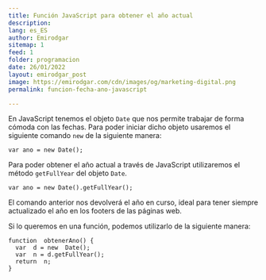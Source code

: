 ```yaml
---
title: Función JavaScript para obtener el año actual
description: 
lang: es_ES
author: Emirodgar
sitemap: 1
feed: 1
folder: programacion
date: 26/01/2022
layout: emirodgar_post
image: https://emirodgar.com/cdn/images/og/marketing-digital.png
permalink: funcion-fecha-ano-javascript

---
```


En JavaScript tenemos el objeto `Date` que nos permite trabajar de forma cómoda con las fechas. Para poder iniciar dicho objeto usaremos el siguiente comando `new` de la siguiente manera:

    var ano = new Date();


Para poder obtener el año actual a través de JavaScript utilizaremos el método `getFullYear` del objeto `Date`. 

    var ano = new Date().getFullYear();

El comando anterior nos devolverá el año en curso, ideal para tener siempre actualizado el año en los footers de las páginas web.

Si lo queremos en una función, podemos utilizarlo de la siguiente manera:


    function  obtenerAno() {
      var  d = new  Date();
      var  n = d.getFullYear();
      return  n;
    }




<!--stackedit_data:
eyJoaXN0b3J5IjpbLTExMDU2MTA0NThdfQ==
-->